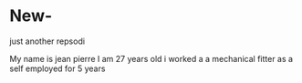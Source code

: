 # New-
just another repsodi

My name is jean pierre I am 27 years old i worked a a mechanical fitter as a self employed for 5 years 
